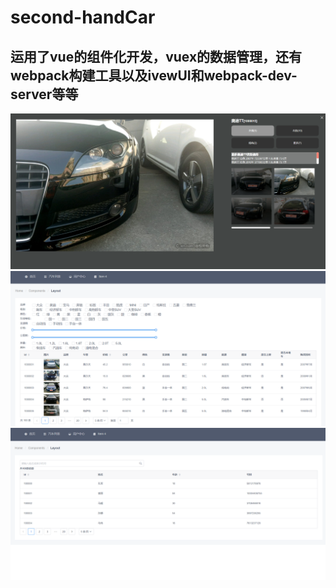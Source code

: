 # second-handCar

运用了vue的组件化开发，vuex的数据管理，还有webpack构建工具以及ivewUI和webpack-dev-server等等
---------------------------


![汽车展示](https://github.com/svapor/second-handCar/raw/master/show_images/showCar.jpg)
![汽车筛选列表](https://github.com/svapor/second-handCar/raw/master/show_images/carsList.jpg)
![用户中心](https://github.com/svapor/second-handCar/raw/master/show_images/users.jpg)